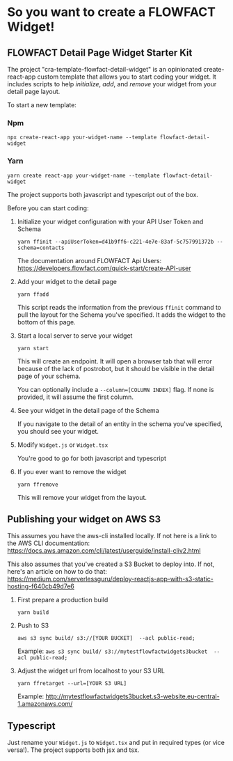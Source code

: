 # So you want to create a FLOWFACT Widget!
## FLOWFACT Detail Page Widget Starter Kit

The project "cra-template-flowfact-detail-widget" is an opinionated create-react-app custom template that allows you to start coding your widget. It includes scripts to help *initialize*, *add*, and *remove* your widget from your detail page layout.

To start a new template:

### Npm
    npx create-react-app your-widget-name --template flowfact-detail-widget

### Yarn
    yarn create react-app your-widget-name --template flowfact-detail-widget

The project supports both javascript and typescript out of the box.

Before you can start coding:
1. Initialize your widget configuration with your API User Token and Schema

    `yarn ffinit --apiUserToken=d41b9ff6-c221-4e7e-83af-5c757991372b --schema=contacts`

    The documentation around FLOWFACT Api Users:
        https://developers.flowfact.com/quick-start/create-API-user

1. Add your widget to the detail page
    
    `yarn ffadd`

    This script reads the information from the previous `ffinit` command to pull the layout for the Schema you've specified. It adds the widget to the bottom of this page.

1. Start a local server to serve your widget

    `yarn start`

    This will create an endpoint. It will open a browser tab that will error because of the lack of postrobot, but it should be visible in the detail page of your schema.

    You can optionally include a `--column=[COLUMN INDEX]` flag. If none is provided, it will assume the first column.

1. See your widget in the detail page of the Schema

    If you navigate to the detail of an entity in the schema you've specified, you should see your widget.

4. Modify `Widget.js` or `Widget.tsx`

    You're good to go for both javascript and typescript

5. If you ever want to remove the widget

    `yarn ffremove`

    This will remove your widget from the layout.

## Publishing your widget on AWS S3
This assumes you have the aws-cli installed locally. If not here is a link to the AWS CLI documentation: 
https://docs.aws.amazon.com/cli/latest/userguide/install-cliv2.html

This also assumes that you've created a S3 Bucket to deploy into. If not, here's an article on how to do that:
https://medium.com/serverlessguru/deploy-reactjs-app-with-s3-static-hosting-f640cb49d7e6

1. First prepare a production build
    
    `yarn build`

1. Push to S3

    `aws s3 sync build/ s3://[YOUR BUCKET]  --acl public-read;`

    Example: `aws s3 sync build/ s3://mytestflowfactwidgets3bucket  --acl public-read;`

1. Adjust the widget url from localhost to your S3 URL

    `yarn ffretarget --url=[YOUR S3 URL]`

    Example: http://mytestflowfactwidgets3bucket.s3-website.eu-central-1.amazonaws.com/




## Typescript
Just rename your `Widget.js` to `Widget.tsx` and put in required types (or vice versa!). The project supports both jsx and tsx.
